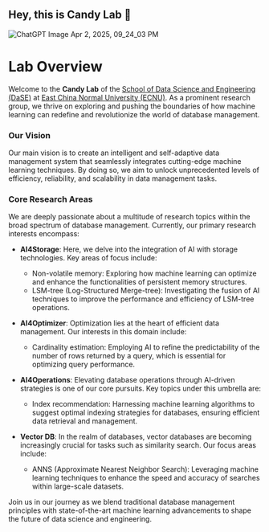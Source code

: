 ## Hey, this is Candy Lab 👋

![ChatGPT Image Apr 2, 2025, 09_24_03 PM](https://github.com/user-attachments/assets/91bd2afb-9f69-4c3e-ac2a-1c1a5bd0a138)

# Lab Overview

Welcome to the **Candy Lab** of the [School of Data Science and Engineering (DaSE)](https://dase.ecnu.edu.cn) at [East China Normal University (ECNU)](https://english.ecnu.edu.cn/). As a prominent research group, we thrive on exploring and pushing the boundaries of how machine learning can redefine and revolutionize the world of database management.

### Our Vision
Our main vision is to create an intelligent and self-adaptive data management system that seamlessly integrates cutting-edge machine learning techniques. By doing so, we aim to unlock unprecedented levels of efficiency, reliability, and scalability in data management tasks.

### Core Research Areas
We are deeply passionate about a multitude of research topics within the broad spectrum of database management. Currently, our primary research interests encompass:

- **AI4Storage**: Here, we delve into the integration of AI with storage technologies. Key areas of focus include:
  - Non-volatile memory: Exploring how machine learning can optimize and enhance the functionalities of persistent memory structures.
  - LSM-tree (Log-Structured Merge-tree): Investigating the fusion of AI techniques to improve the performance and efficiency of LSM-tree operations.

- **AI4Optimizer**: Optimization lies at the heart of efficient data management. Our interests in this domain include:
  - Cardinality estimation: Employing AI to refine the predictability of the number of rows returned by a query, which is essential for optimizing query performance.

- **AI4Operations**: Elevating database operations through AI-driven strategies is one of our core pursuits. Key topics under this umbrella are:
  - Index recommendation: Harnessing machine learning algorithms to suggest optimal indexing strategies for databases, ensuring efficient data retrieval and management.

- **Vector DB**: In the realm of databases, vector databases are becoming increasingly crucial for tasks such as similarity search. Our focus areas include:
  - ANNS (Approximate Nearest Neighbor Search): Leveraging machine learning techniques to enhance the speed and accuracy of searches within large-scale datasets.

Join us in our journey as we blend traditional database management principles with state-of-the-art machine learning advancements to shape the future of data science and engineering.
